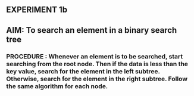 ## EXPERIMENT 1b
## AIM: To search an element in a binary search tree
### PROCEDURE : Whenever an element is to be searched, start searching from the root node. Then if the data is less than the key value, search for the element in the left subtree. Otherwise, search for the element in the right subtree. Follow the same algorithm for each node.
